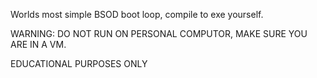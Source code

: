 Worlds most simple BSOD boot loop, compile to exe yourself.

WARNING: DO NOT RUN ON PERSONAL COMPUTOR, MAKE SURE YOU ARE IN A VM.

EDUCATIONAL PURPOSES ONLY
